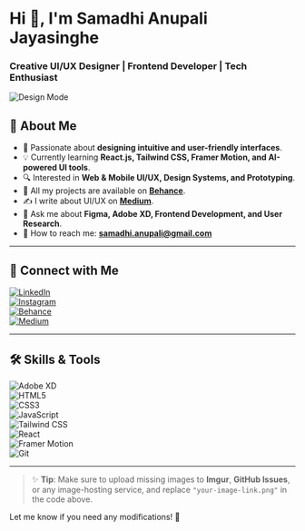 # Hi 👋, I'm Samadhi Anupali Jayasinghe  

### Creative UI/UX Designer | Frontend Developer | Tech Enthusiast  

![Design Mode](https://your-image-link.png)  

## 🚀 About Me  
- 🎨 Passionate about **designing intuitive and user-friendly interfaces**.  
- 💡 Currently learning **React.js, Tailwind CSS, Framer Motion, and AI-powered UI tools**.  
- 🔍 Interested in **Web & Mobile UI/UX, Design Systems, and Prototyping**.  
- 🎨 All my projects are available on **[Behance](https://www.behance.net/YOUR_PROFILE)**.  
- ✍️ I write about UI/UX on **[Medium](https://medium.com/@YOUR_PROFILE)**.  
- 💬 Ask me about **Figma, Adobe XD, Frontend Development, and User Research**.  
- 📩 How to reach me: **samadhi.anupali@gmail.com**  

---

## 🔗 Connect with Me  
[![LinkedIn](https://img.shields.io/badge/LinkedIn-0A66C2?style=flat&logo=linkedin&logoColor=white)](https://linkedin.com/in/YOUR_ID)  
[![Instagram](https://img.shields.io/badge/Instagram-E4405F?style=flat&logo=instagram&logoColor=white)](https://instagram.com/YOUR_ID)  
[![Behance](https://img.shields.io/badge/Behance-1769FF?style=flat&logo=behance&logoColor=white)](https://www.behance.net/YOUR_ID)  
[![Medium](https://img.shields.io/badge/Medium-000000?style=flat&logo=medium&logoColor=white)](https://medium.com/@YOUR_ID)  

---

## 🛠 Skills & Tools  
![Adobe XD](https://img.shields.io/badge/AdobeXD-470137?style=flat&logo=adobe-xd&logoColor=white)  
![HTML5](https://img.shields.io/badge/HTML5-E34F26?style=flat&logo=html5&logoColor=white)  
![CSS3](https://img.shields.io/badge/CSS3-1572B6?style=flat&logo=css3&logoColor=white)  
![JavaScript](https://img.shields.io/badge/JavaScript-F7DF1E?style=flat&logo=javascript&logoColor=black)  
![Tailwind CSS](https://img.shields.io/badge/TailwindCSS-38B2AC?style=flat&logo=tailwind-css&logoColor=white)  
![React](https://img.shields.io/badge/React-61DAFB?style=flat&logo=react&logoColor=black)  
![Framer Motion](https://img.shields.io/badge/FramerMotion-0055FF?style=flat&logo=framer&logoColor=white)  
![Git](https://img.shields.io/badge/Git-F05032?style=flat&logo=git&logoColor=white)  

---

> ✨ **Tip**: Make sure to upload missing images to **Imgur**, **GitHub Issues**, or any image-hosting service, and replace `"your-image-link.png"` in the code above.  

Let me know if you need any modifications! 🚀
